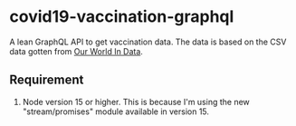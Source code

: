 # covid19-vaccination-graphql

A lean GraphQL API to get vaccination data. The data is based on the CSV data gotten from [Our World In Data](https://github.com/owid/covid-19-data/blob/master/public/data/vaccinations/vaccinations.csv).

## Requirement

1. Node version 15 or higher. This is because I'm using the new "stream/promises" module available in version 15.
